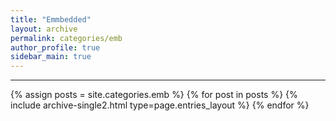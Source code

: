 ```yaml
---
title: "Emmbedded"
layout: archive
permalink: categories/emb
author_profile: true
sidebar_main: true
---
```


<!-- 공백이 포함되어 있는 카테고리 이름의 경우 site.categories['a b c'] 이런식으로! -->

***

{% assign posts = site.categories.emb %}
{% for post in posts %} {% include archive-single2.html type=page.entries_layout %} {% endfor %}